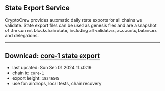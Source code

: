 ## State Export Service
CryptoCrew provides automatic daily state exports for all chains we validate. State export files can be used as genesis files and are a snapshot of the current blockchain state, including all validators, accounts, balances and delegations.

---
**Download: [core-1 state export](https://dl-eu2.ccvalidators.com/SERVICE/persistence/core-1_export_18246545.json)**
---

- last updated: Sun Sep 01 2024 11:40:19
- chain id: `core-1`
- export height: `18246545`
- use for: airdrops, local tests, chain recovery
